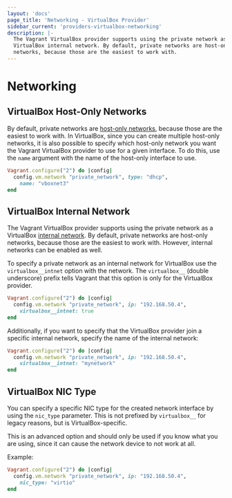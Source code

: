 ```yaml
---
layout: 'docs'
page_title: 'Networking - VirtualBox Provider'
sidebar_current: 'providers-virtualbox-networking'
description: |-
  The Vagrant VirtualBox provider supports using the private network as a
  VirtualBox internal network. By default, private networks are host-only
  networks, because those are the easiest to work with.
---
```


# Networking

## VirtualBox Host-Only Networks

By default, private networks are [host-only networks](https://www.virtualbox.org/manual/ch06.html#network_hostonly),
because those are the easiest to work with. In VirtualBox, since you can
create multiple host-only networks, it is also possible to specify which
host-only network you want the Vagrant VirtualBox provider to use for
a given interface. To do this, use the `name` argument with the name of
the host-only interface to use.

```ruby
Vagrant.configure("2") do |config|
  config.vm.network "private_network", type: "dhcp",
    name: "vboxnet3"
end
```

## VirtualBox Internal Network

The Vagrant VirtualBox provider supports using the private network as a
VirtualBox [internal network](https://www.virtualbox.org/manual/ch06.html#network_internal).
By default, private networks are host-only networks, because those are the
easiest to work with. However, internal networks can be enabled as well.

To specify a private network as an internal network for VirtualBox
use the `virtualbox__intnet` option with the network. The `virtualbox__`
(double underscore) prefix tells Vagrant that this option is only for the
VirtualBox provider.

```ruby
Vagrant.configure("2") do |config|
  config.vm.network "private_network", ip: "192.168.50.4",
    virtualbox__intnet: true
end
```

Additionally, if you want to specify that the VirtualBox provider join
a specific internal network, specify the name of the internal network:

```ruby
Vagrant.configure("2") do |config|
  config.vm.network "private_network", ip: "192.168.50.4",
    virtualbox__intnet: "mynetwork"
end
```

## VirtualBox NIC Type

You can specify a specific NIC type for the created network interface
by using the `nic_type` parameter. This is not prefixed by `virtualbox__`
for legacy reasons, but is VirtualBox-specific.

This is an advanced option and should only be used if you know what
you are using, since it can cause the network device to not work at all.

Example:

```ruby
Vagrant.configure("2") do |config|
  config.vm.network "private_network", ip: "192.168.50.4",
    nic_type: "virtio"
end
```
